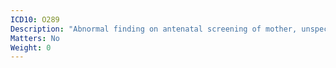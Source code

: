 ```yaml
---
ICD10: O289
Description: "Abnormal finding on antenatal screening of mother, unspecified"
Matters: No
Weight: 0
---
```


